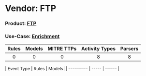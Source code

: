 Vendor: FTP
===========
### Product: [FTP](../ds_ftp_ftp.md)
### Use-Case: [Enrichment](../../../../UseCases/uc_enrichment.md)

| Rules | Models | MITRE TTPs | Activity Types | Parsers |
|:-----:|:------:|:----------:|:--------------:|:-------:|
|   0   |   0    |     0      |       8        |    8    |

| Event Type | Rules | Models || ---------- | ----- | ------ |
